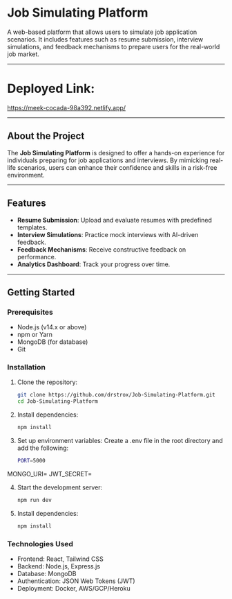 # Job Simulating Platform

A web-based platform that allows users to simulate job application scenarios. It includes features such as resume submission, interview simulations, and feedback mechanisms to prepare users for the real-world job market.

---

# Deployed Link:
https://meek-cocada-98a392.netlify.app/

---

## About the Project

The **Job Simulating Platform** is designed to offer a hands-on experience for individuals preparing for job applications and interviews. By mimicking real-life scenarios, users can enhance their confidence and skills in a risk-free environment.

---

## Features
- **Resume Submission**: Upload and evaluate resumes with predefined templates.
- **Interview Simulations**: Practice mock interviews with AI-driven feedback.
- **Feedback Mechanisms**: Receive constructive feedback on performance.
- **Analytics Dashboard**: Track your progress over time.

---

## Getting Started

### Prerequisites
- Node.js (v14.x or above)
- npm or Yarn
- MongoDB (for database)
- Git

### Installation
1. Clone the repository:
   ```bash
   git clone https://github.com/drstrox/Job-Simulating-Platform.git
   cd Job-Simulating-Platform

2. Install dependencies:
   ```bash
   npm install

3. Set up environment variables:
Create a .env file in the root directory and add the following:
   ```bash
   PORT=5000
MONGO_URI=<Your MongoDB URI>
JWT_SECRET=<Your JWT Secret>

4. Start the development server:
   ```bash
   npm run dev

2. Install dependencies:
   ```bash
   npm install

### Technologies Used
- Frontend: React, Tailwind CSS
- Backend: Node.js, Express.js
- Database: MongoDB
- Authentication: JSON Web Tokens (JWT)
- Deployment: Docker, AWS/GCP/Heroku


